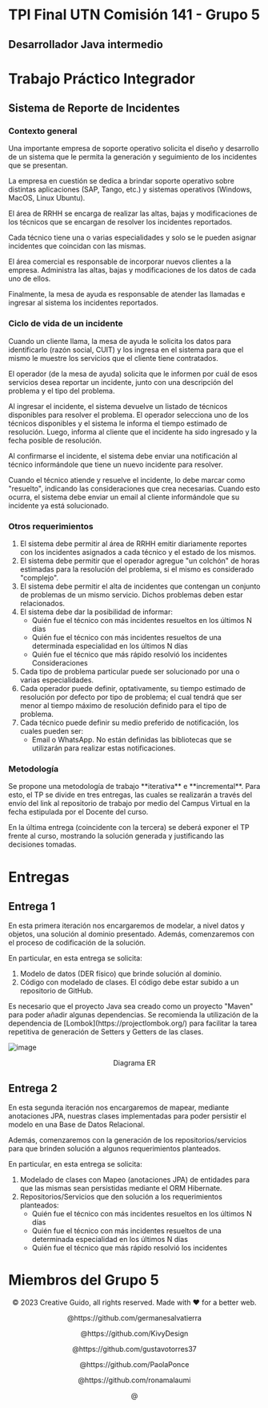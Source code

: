 # TPI Final UTN Comisión 141 - Grupo 5

## Desarrollador Java intermedio

# Trabajo Práctico Integrador

## Sistema de Reporte de Incidentes

### Contexto general

<p>Una importante empresa de soporte operativo solicita el diseño y desarrollo de un sistema que le permita la generación y seguimiento de los incidentes que se presentan.</p>
<p>La empresa en cuestión se dedica a brindar soporte operativo sobre distintas aplicaciones (SAP, Tango, etc.) y sistemas operativos (Windows, MacOS, Linux Ubuntu).</p>
<p>El área de RRHH se encarga de realizar las altas, bajas y modificaciones de los técnicos que se encargan de resolver los incidentes reportados.</p>
<p>Cada técnico tiene una o varias especialidades y solo se le pueden asignar incidentes que coincidan con las mismas.</p>
<p>El área comercial es responsable de incorporar nuevos clientes a la empresa. Administra las altas, bajas y modificaciones de los datos de cada uno de ellos.</p>
<p>Finalmente, la mesa de ayuda es responsable de atender las llamadas e ingresar al sistema los incidentes reportados.</p>

### Ciclo de vida de un incidente

<p>Cuando un cliente llama, la mesa de ayuda le solicita los datos para identificarlo (razón social, CUIT) y los ingresa en el sistema para que el mismo le muestre los servicios que el cliente tiene contratados.</p>
<p>El operador (de la mesa de ayuda) solicita que le informen por cuál de esos servicios desea reportar un incidente, junto con una descripción del problema y el tipo del problema.</p>
<p>Al ingresar el incidente, el sistema devuelve un listado de técnicos disponibles para resolver el problema. El operador selecciona uno de los técnicos disponibles y el sistema le informa el tiempo estimado de resolución. Luego, informa al cliente que el incidente ha sido ingresado y la fecha posible de resolución.</p>
<p>Al confirmarse el incidente, el sistema debe enviar una notificación al técnico informándole que tiene un nuevo incidente para resolver.</p>
<p>Cuando el técnico atiende y resuelve el incidente, lo debe marcar como "resuelto", indicando las consideraciones que crea necesarias. Cuando esto ocurra, el sistema debe enviar un email al cliente informándole que su incidente ya está solucionado.</p>

### Otros requerimientos

1. El sistema debe permitir al área de RRHH emitir diariamente reportes con los incidentes asignados a cada técnico y el estado de los mismos.
1. El sistema debe permitir que el operador agregue "un colchón" de horas estimadas para la resolución del problema, si el mismo es considerado "complejo".
1. El sistema debe permitir el alta de incidentes que contengan un conjunto de problemas de un mismo servicio. Dichos problemas deben estar relacionados.
1. El sistema debe dar la posibilidad de informar:
   - Quién fue el técnico con más incidentes resueltos en los últimos N días
   - Quién fue el técnico con más incidentes resueltos de una determinada especialidad en los últimos N días
   - Quién fue el técnico que más rápido resolvió los incidentes Consideraciones
1. Cada tipo de problema particular puede ser solucionado por una o varias especialidades.
1. Cada operador puede definir, optativamente, su tiempo estimado de resolución por defecto por tipo de problema; el cual tendrá que ser menor al tiempo máximo de resolución definido para el tipo de problema.
1. Cada técnico puede definir su medio preferido de notificación, los cuales pueden ser:
   - Email o WhatsApp. No están definidas las bibliotecas que se utilizarán para realizar estas notificaciones.

### Metodología

<p>Se propone una metodología de trabajo **iterativa** e **incremental**. Para esto, el TP se divide en tres entregas, las cuales se realizarán a través del envío del link al repositorio de trabajo por medio del Campus Virtual en la fecha estipulada por el Docente del curso.</p>
<p>En la última entrega (coincidente con la tercera) se deberá exponer el TP frente al curso, mostrando la solución generada y justificando las decisiones tomadas.</p>

# Entregas

## Entrega 1

<p>En esta primera iteración nos encargaremos de modelar, a nivel datos y objetos, una solución al dominio presentado. Además, comenzaremos con el proceso de codificación de la solución.</p>
<p></p>
<p>En particular, en esta entrega se solicita:</p>

1. Modelo de datos (DER físico) que brinde solución al dominio.
2. Código con modelado de clases. El código debe estar subido a un repositorio de GitHub.

<p>Es necesario que el proyecto Java sea creado como un proyecto "Maven" para poder añadir algunas dependencias. Se recomienda la utilización de la dependencia de [Lombok](https://projectlombok.org/) para facilitar la tarea repetitiva de generación de Setters y Getters de las clases.</p>
<p></p>

![image](https://github.com/KivyDesign/TPI-Final141/blob/main/IMGs/Diagrama%20ERD%20TPI-Final%20Comisi%C3%B3n%20141%20Grupo%205%20-%20Etapa%201.png)

<p align="center">Diagrama ER</p>

## Entrega 2

<p>En esta segunda iteración nos encargaremos de mapear, mediante anotaciones JPA, nuestras clases implementadas para poder persistir el modelo en una Base de Datos Relacional.</p>
<p>Además, comenzaremos con la generación de los repositorios/servicios para que brinden solución a algunos requerimientos planteados.</p>
<p></p>
<p>En particular, en esta entrega se solicita:</p>

1. Modelado de clases con Mapeo (anotaciones JPA) de entidades para que las mismas sean persistidas mediante el ORM Hibernate.
2. Repositorios/Servicios que den solución a los requerimientos planteados:
   - Quién fue el técnico con más incidentes resueltos en los últimos N días
   - Quién fue el técnico con más incidentes resueltos de una determinada especialidad en los últimos N días
   - Quién fue el técnico que más rápido resolvió los incidentes

# Miembros del Grupo 5

<p align="center">© 2023 Creative Guido, all rights reserved. Made with ❤️ for a better web.</p>
<p align="center">@https://github.com/germanesalvatierra</p>
<p align="center">@https://github.com/KivyDesign</p>
<p align="center">@https://github.com/gustavotorres37</p>
<p align="center">@https://github.com/PaolaPonce</p>
<p align="center">@https://github.com/ronamalaumi</p>
<p align="center">@</p>

